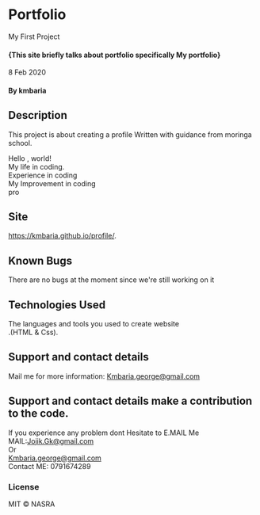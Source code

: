 # Portfolio
My First Project
#### {This site briefly talks about portfolio specifically My portfolio}
8 Feb 2020 
#### By **kmbaria**
## Description
This project is about creating a profile 
Written with guidance from moringa school.

Hello , world!<br>
My life in coding. <br>
Experience in coding<br>
My Improvement in coding<br>
pro
## Site
https://kmbaria.github.io/profile/.
## Known Bugs
There are no bugs at the moment since we're still working on it
## Technologies Used
The languages and tools you used to create website <br>.(HTML & Css).
## Support and contact details
 Mail me for more information: Kmbaria.george@gmail.com

## Support and contact details make a contribution to the code.
If you experience any problem dont Hesitate to E.MAIL Me
MAIL:Jojik.Gk@gmail.com</br> Or </br> Kmbaria.george@gmail.com
</br>
Contact ME: 0791674289
          
### License
MIT &copy; NASRA

